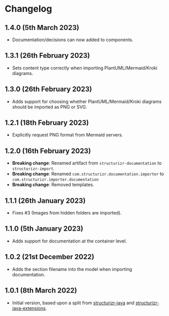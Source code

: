 # Changelog

## 1.4.0 (5th March 2023)

- Documentation/decisions can now added to components.

## 1.3.1 (26th February 2023)

- Sets content type correctly when importing PlantUML/Mermaid/Kroki diagrams.

## 1.3.0 (26th February 2023)

- Adds support for choosing whether PlantUML/Mermaid/Kroki diagrams should be imported as PNG or SVG.

## 1.2.1 (18th February 2023)

- Explicitly request PNG format from Mermaid servers.

## 1.2.0 (16th February 2023)

- __Breaking change__: Renamed artifact from `structurizr-documentation` to `structurizr-import`.
- __Breaking change__: Renamed `com.structurizr.documentation.importer` to `com.structurizr.importer.documentation`
- __Breaking change__: Removed templates.

## 1.1.1 (26th January 2023) 

- Fixes #3 (Images from hidden folders are imported).

## 1.1.0 (5th January 2023)

- Adds support for documentation at the container level.

## 1.0.2 (21st December 2022)

- Adds the section filename into the model when importing documentation. 

## 1.0.1 (8th March 2022)

- Initial version, based upon a split from [structurizr-java](https://github.com/structurizr/java) and [structurizr-java-extensions](https://github.com/structurizr/java-extensions).